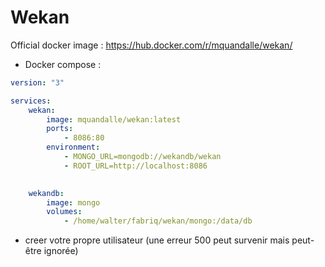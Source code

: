 Wekan
================

Official docker image : https://hub.docker.com/r/mquandalle/wekan/

* Docker compose :

```yml
version: "3"

services:
    wekan:
        image: mquandalle/wekan:latest
        ports:
            - 8086:80
        environment:
            - MONGO_URL=mongodb://wekandb/wekan
            - ROOT_URL=http://localhost:8086

    
    wekandb:
        image: mongo
        volumes:
            - /home/walter/fabriq/wekan/mongo:/data/db

```

* creer votre propre utilisateur (une erreur 500 peut survenir mais peut-être ignorée)